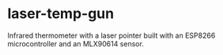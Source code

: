 # laser-temp-gun
Infrared thermometer with a laser pointer built with an ESP8266 microcontroller and an MLX90614 sensor.
